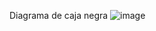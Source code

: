 Diagrama de caja negra
![image](https://github.com/DiegoZea0412/Comedor_para_mascotas/assets/144504347/df45c8d5-c83e-4d32-bd47-e6893bec5123)

